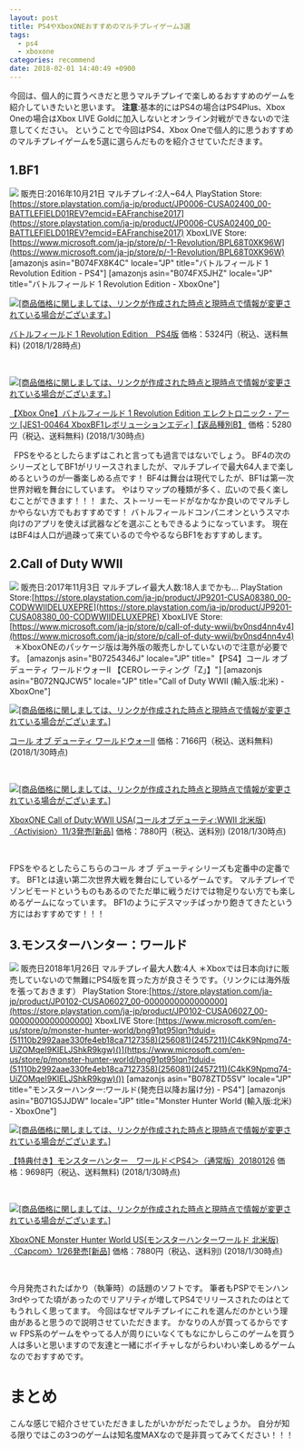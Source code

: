 ```yaml
---
layout: post
title: PS4やXboxONEおすすめのマルチプレイゲーム3選
tags:
  - ps4
  - xboxone
categories: recommend
date: 2018-02-01 14:40:49 +0900
---
```


今回は、個人的に買うべきだと思うマルチプレイで楽しめるおすすめのゲームを紹介していきたいと思います。 **注意**:基本的にはPS4の場合はPS4Plus、Xbox Oneの場合はXbox LIVE Goldに加入しないとオンライン対戦ができないので注意してください。 ということで今回はPS4、Xbox Oneで個人的に思うおすすめのマルチプレイゲームを5選に選らんだものを紹介させていただきます。

1.BF1
-----

![](../../../../images/2018/01/bf1.png) 販売日:2016年10月21日 マルチプレイ:2人~64人 PlayStation Store:[https://store.playstation.com/ja-jp/product/JP0006-CUSA02400_00-BATTLEFIELD01REV?emcid=EAFranchise2017](https://store.playstation.com/ja-jp/product/JP0006-CUSA02400_00-BATTLEFIELD01REV?emcid=EAFranchise2017) XboxLIVE Store:[https://www.microsoft.com/ja-jp/store/p/-1-Revolution/BPL68T0XK96W](https://www.microsoft.com/ja-jp/store/p/-1-Revolution/BPL68T0XK96W) \[amazonjs asin="B074FX8K4C" locale="JP" title="バトルフィールド 1 Revolution Edition - PS4"\] \[amazonjs asin="B074FX5JHZ" locale="JP" title="バトルフィールド 1 Revolution Edition - XboxOne"\]

[![[商品価格に関しましては、リンクが作成された時点と現時点で情報が変更されている場合がございます。]](https://hbb.afl.rakuten.co.jp/hgb/165de09d.e35b332a.165de09e.a983972a/?me_id=1213310&item_id=18673657&m=https%3A%2F%2Fthumbnail.image.rakuten.co.jp%2F%400_mall%2Fbook%2Fcabinet%2F2615%2F4938833022615.jpg%3F_ex%3D80x80&pc=https%3A%2F%2Fthumbnail.image.rakuten.co.jp%2F%400_mall%2Fbook%2Fcabinet%2F2615%2F4938833022615.jpg%3F_ex%3D128x128&s=128x128&t=picttext "[商品価格に関しましては、リンクが作成された時点と現時点で情報が変更されている場合がございます。]")](https://hb.afl.rakuten.co.jp/hgc/165de09d.e35b332a.165de09e.a983972a/?pc=https%3A%2F%2Fitem.rakuten.co.jp%2Fbook%2F15040214%2F&m=http%3A%2F%2Fm.rakuten.co.jp%2Fbook%2Fi%2F18673657%2F&link_type=picttext&ut=eyJwYWdlIjoiaXRlbSIsInR5cGUiOiJwaWN0dGV4dCIsInNpemUiOiIxMjh4MTI4IiwibmFtIjoxLCJuYW1wIjoiZG93biIsImNvbSI6MSwiY29tcCI6ImRvd24iLCJwcmljZSI6MSwiYm9yIjoxLCJjb2wiOjB9)

[バトルフィールド 1 Revolution Edition　PS4版](https://hb.afl.rakuten.co.jp/hgc/165de09d.e35b332a.165de09e.a983972a/?pc=https%3A%2F%2Fitem.rakuten.co.jp%2Fbook%2F15040214%2F&m=http%3A%2F%2Fm.rakuten.co.jp%2Fbook%2Fi%2F18673657%2F&link_type=picttext&ut=eyJwYWdlIjoiaXRlbSIsInR5cGUiOiJwaWN0dGV4dCIsInNpemUiOiIxMjh4MTI4IiwibmFtIjoxLCJuYW1wIjoiZG93biIsImNvbSI6MSwiY29tcCI6ImRvd24iLCJwcmljZSI6MSwiYm9yIjoxLCJjb2wiOjB9) 価格：5324円（税込、送料無料) (2018/1/28時点)

 

[![[商品価格に関しましては、リンクが作成された時点と現時点で情報が変更されている場合がございます。]](https://hbb.afl.rakuten.co.jp/hgb/165de089.8d049395.165de08a.d226f495/?me_id=1206032&item_id=11827358&m=https%3A%2F%2Fthumbnail.image.rakuten.co.jp%2F%400_mall%2Fjism%2Fcabinet%2F0687%2F4938833022622.jpg%3F_ex%3D80x80&pc=https%3A%2F%2Fthumbnail.image.rakuten.co.jp%2F%400_mall%2Fjism%2Fcabinet%2F0687%2F4938833022622.jpg%3F_ex%3D128x128&s=128x128&t=picttext "[商品価格に関しましては、リンクが作成された時点と現時点で情報が変更されている場合がございます。]")](https://hb.afl.rakuten.co.jp/hgc/165de089.8d049395.165de08a.d226f495/?pc=https%3A%2F%2Fitem.rakuten.co.jp%2Fjism%2F4938833022622-54-29723-n%2F&m=i%2F11827358%2F&link_type=picttext&ut=eyJwYWdlIjoiaXRlbSIsInR5cGUiOiJwaWN0dGV4dCIsInNpemUiOiIxMjh4MTI4IiwibmFtIjoxLCJuYW1wIjoiZG93biIsImNvbSI6MSwiY29tcCI6ImRvd24iLCJwcmljZSI6MSwiYm9yIjoxLCJjb2wiOjB9)

[【Xbox One】バトルフィールド 1 Revolution Edition エレクトロニック・アーツ \[JES1-00464 XboxBF1レボリューションエディ\]【返品種別B】](https://hb.afl.rakuten.co.jp/hgc/165de089.8d049395.165de08a.d226f495/?pc=https%3A%2F%2Fitem.rakuten.co.jp%2Fjism%2F4938833022622-54-29723-n%2F&m=i%2F11827358%2F&link_type=picttext&ut=eyJwYWdlIjoiaXRlbSIsInR5cGUiOiJwaWN0dGV4dCIsInNpemUiOiIxMjh4MTI4IiwibmFtIjoxLCJuYW1wIjoiZG93biIsImNvbSI6MSwiY29tcCI6ImRvd24iLCJwcmljZSI6MSwiYm9yIjoxLCJjb2wiOjB9) 価格：5280円（税込、送料無料) (2018/1/30時点)

 
FPSをやるとしたらまずはこれと言っても過言ではないでしょう。 BF4の次のシリーズとしてBF1がリリースされましたが、マルチプレイで最大64人まで楽しめるというのが一番楽しめる点です！ BF4は舞台は現代でしたが、BF1は第一次世界対戦を舞台にしています。 やはりマップの種類が多く、広いので長く楽しむことができます！！！ また、ストーリーモードがなかなか良いのでマルチしかやらない方でもおすすめです！ バトルフィールドコンパニオンというスマホ向けのアプリを使えば武器などを選ぶこともできるようになっています。 現在はBF4は人口が過疎って来ているので今やるならBF1をおすすめします。

2.Call of Duty WWⅡ
------------------

![](../../../../images/2018/01/Call-of-Duty-WWⅡ.png) 販売日:2017年11月3日 マルチプレイ最大人数:18人までかも... PlayStation Store:[https://store.playstation.com/ja-jp/product/JP9201-CUSA08380_00-CODWWIIDELUXEPRE](https://store.playstation.com/ja-jp/product/JP9201-CUSA08380_00-CODWWIIDELUXEPRE) XboxLIVE Store:[https://www.microsoft.com/ja-jp/store/p/call-of-duty-wwii/bv0nsd4nn4v4](https://www.microsoft.com/ja-jp/store/p/call-of-duty-wwii/bv0nsd4nn4v4)   ＊XboxONEのパッケージ版は海外版の販売しかしていないので注意が必要です。 \[amazonjs asin="B07254346J" locale="JP" title="【PS4】コール オブ デューティ ワールドウォーII 【CEROレーティング「Z」】"\] \[amazonjs asin="B072NQJCW5" locale="JP" title="Call of Duty WWII (輸入版:北米) - XboxOne"\]

[![[商品価格に関しましては、リンクが作成された時点と現時点で情報が変更されている場合がございます。]](https://hbb.afl.rakuten.co.jp/hgb/165de09d.e35b332a.165de09e.a983972a/?me_id=1213310&item_id=18582676&m=https%3A%2F%2Fthumbnail.image.rakuten.co.jp%2F%400_mall%2Fbook%2Fcabinet%2F5172%2F4948872015172.jpg%3F_ex%3D80x80&pc=https%3A%2F%2Fthumbnail.image.rakuten.co.jp%2F%400_mall%2Fbook%2Fcabinet%2F5172%2F4948872015172.jpg%3F_ex%3D128x128&s=128x128&t=picttext "[商品価格に関しましては、リンクが作成された時点と現時点で情報が変更されている場合がございます。]")](https://hb.afl.rakuten.co.jp/hgc/165de09d.e35b332a.165de09e.a983972a/?pc=https%3A%2F%2Fitem.rakuten.co.jp%2Fbook%2F14912038%2F&m=http%3A%2F%2Fm.rakuten.co.jp%2Fbook%2Fi%2F18582676%2F&link_type=picttext&ut=eyJwYWdlIjoiaXRlbSIsInR5cGUiOiJwaWN0dGV4dCIsInNpemUiOiIxMjh4MTI4IiwibmFtIjoxLCJuYW1wIjoiZG93biIsImNvbSI6MSwiY29tcCI6ImRvd24iLCJwcmljZSI6MSwiYm9yIjoxLCJjb2wiOjB9)

[コール オブ デューティ ワールドウォーII](https://hb.afl.rakuten.co.jp/hgc/165de09d.e35b332a.165de09e.a983972a/?pc=https%3A%2F%2Fitem.rakuten.co.jp%2Fbook%2F14912038%2F&m=http%3A%2F%2Fm.rakuten.co.jp%2Fbook%2Fi%2F18582676%2F&link_type=picttext&ut=eyJwYWdlIjoiaXRlbSIsInR5cGUiOiJwaWN0dGV4dCIsInNpemUiOiIxMjh4MTI4IiwibmFtIjoxLCJuYW1wIjoiZG93biIsImNvbSI6MSwiY29tcCI6ImRvd24iLCJwcmljZSI6MSwiYm9yIjoxLCJjb2wiOjB9) 価格：7166円（税込、送料無料) (2018/1/30時点)

 

[![[商品価格に関しましては、リンクが作成された時点と現時点で情報が変更されている場合がございます。]](https://hbb.afl.rakuten.co.jp/hgb/165f5ebc.e1ddef57.165f5ebd.71fdf7e8/?me_id=1322355&item_id=10000617&m=https%3A%2F%2Fthumbnail.image.rakuten.co.jp%2F%400_mall%2Fuqvo%2Fcabinet%2Fmem_item%2Fsoft%2Fusaxone%2Fimgrc0073697622.jpg%3F_ex%3D80x80&pc=https%3A%2F%2Fthumbnail.image.rakuten.co.jp%2F%400_mall%2Fuqvo%2Fcabinet%2Fmem_item%2Fsoft%2Fusaxone%2Fimgrc0073697622.jpg%3F_ex%3D128x128&s=128x128&t=picttext "[商品価格に関しましては、リンクが作成された時点と現時点で情報が変更されている場合がございます。]")](https://hb.afl.rakuten.co.jp/hgc/165f5ebc.e1ddef57.165f5ebd.71fdf7e8/?pc=https%3A%2F%2Fitem.rakuten.co.jp%2Fuqvo%2F0047875881129%2F&m=http%3A%2F%2Fm.rakuten.co.jp%2Fuqvo%2Fi%2F10000617%2F&link_type=picttext&ut=eyJwYWdlIjoiaXRlbSIsInR5cGUiOiJwaWN0dGV4dCIsInNpemUiOiIxMjh4MTI4IiwibmFtIjoxLCJuYW1wIjoiZG93biIsImNvbSI6MSwiY29tcCI6ImRvd24iLCJwcmljZSI6MSwiYm9yIjoxLCJjb2wiOjB9)

[XboxONE Call of Duty:WWII USA(コールオブデューティ:WWII 北米版)〈Activision〉11/3発売\[新品\]](https://hb.afl.rakuten.co.jp/hgc/165f5ebc.e1ddef57.165f5ebd.71fdf7e8/?pc=https%3A%2F%2Fitem.rakuten.co.jp%2Fuqvo%2F0047875881129%2F&m=http%3A%2F%2Fm.rakuten.co.jp%2Fuqvo%2Fi%2F10000617%2F&link_type=picttext&ut=eyJwYWdlIjoiaXRlbSIsInR5cGUiOiJwaWN0dGV4dCIsInNpemUiOiIxMjh4MTI4IiwibmFtIjoxLCJuYW1wIjoiZG93biIsImNvbSI6MSwiY29tcCI6ImRvd24iLCJwcmljZSI6MSwiYm9yIjoxLCJjb2wiOjB9) 価格：7880円（税込、送料別) (2018/1/30時点)

 

FPSをやるとしたらこちらのコール オブ デューティシリーズも定番中の定番です。 BF1とは違い第二次世界大戦を舞台にしているゲームです。 マルチプレイでゾンビモードというものもあるのでただ単に戦うだけでは物足りない方でも楽しめるゲームになっています。 BF1のようにデスマッチばっかり飽きてきたという方にはおすすめです！！！

3.モンスターハンター：ワールド
----------------

![](../../../../images/2018/01/MHW-ps4.png) 販売日2018年1月26日 マルチプレイ最大人数:4人 ＊Xboxでは日本向けに販売していないので無難にPS4版を買った方が良さそうです。（リンクには海外版を張っておきます） PlayStation Store:[https://store.playstation.com/ja-jp/product/JP0102-CUSA06027_00-0000000000000000](https://store.playstation.com/ja-jp/product/JP0102-CUSA06027_00-0000000000000000) XboxLIVE Store:[https://www.microsoft.com/en-us/store/p/monster-hunter-world/bng91pt95lqn?tduid=(51110b2992aae330fe4eb18ca7127358)(256081)(2457211)(C4kK9Npmq74-UiZOMqeI9KlELJShkR9kgw)()](https://www.microsoft.com/en-us/store/p/monster-hunter-world/bng91pt95lqn?tduid=(51110b2992aae330fe4eb18ca7127358)(256081)(2457211)(C4kK9Npmq74-UiZOMqeI9KlELJShkR9kgw)()) \[amazonjs asin="B078ZTD5SV" locale="JP" title="モンスターハンター:ワールド(発売日以降お届け分) - PS4"\] \[amazonjs asin="B071G5JJDW" locale="JP" title="Monster Hunter World (輸入版:北米) - XboxOne"\]

[![[商品価格に関しましては、リンクが作成された時点と現時点で情報が変更されている場合がございます。]](https://hbb.afl.rakuten.co.jp/hgb/165f606c.4b81aeda.165f606d.e433eb2b/?me_id=1297729&item_id=10209378&m=https%3A%2F%2Fthumbnail.image.rakuten.co.jp%2F%400_mall%2Fwondergoo%2Fcabinet%2Fgame6%2F4976219091275.jpg%3F_ex%3D80x80&pc=https%3A%2F%2Fthumbnail.image.rakuten.co.jp%2F%400_mall%2Fwondergoo%2Fcabinet%2Fgame6%2F4976219091275.jpg%3F_ex%3D128x128&s=128x128&t=picttext "[商品価格に関しましては、リンクが作成された時点と現時点で情報が変更されている場合がございます。]")](https://hb.afl.rakuten.co.jp/hgc/165f606c.4b81aeda.165f606d.e433eb2b/?pc=https%3A%2F%2Fitem.rakuten.co.jp%2Fwondergoo%2Fn976219091275%2F&m=http%3A%2F%2Fm.rakuten.co.jp%2Fwondergoo%2Fi%2F10209378%2F&link_type=picttext&ut=eyJwYWdlIjoiaXRlbSIsInR5cGUiOiJwaWN0dGV4dCIsInNpemUiOiIxMjh4MTI4IiwibmFtIjoxLCJuYW1wIjoiZG93biIsImNvbSI6MSwiY29tcCI6ImRvd24iLCJwcmljZSI6MSwiYm9yIjoxLCJjb2wiOjB9)

[【特典付き】モンスターハンター　ワールド＜PS4＞（通常版）20180126](https://hb.afl.rakuten.co.jp/hgc/165f606c.4b81aeda.165f606d.e433eb2b/?pc=https%3A%2F%2Fitem.rakuten.co.jp%2Fwondergoo%2Fn976219091275%2F&m=http%3A%2F%2Fm.rakuten.co.jp%2Fwondergoo%2Fi%2F10209378%2F&link_type=picttext&ut=eyJwYWdlIjoiaXRlbSIsInR5cGUiOiJwaWN0dGV4dCIsInNpemUiOiIxMjh4MTI4IiwibmFtIjoxLCJuYW1wIjoiZG93biIsImNvbSI6MSwiY29tcCI6ImRvd24iLCJwcmljZSI6MSwiYm9yIjoxLCJjb2wiOjB9) 価格：9698円（税込、送料無料) (2018/1/30時点)

 

[![[商品価格に関しましては、リンクが作成された時点と現時点で情報が変更されている場合がございます。]](https://hbb.afl.rakuten.co.jp/hgb/165f5ebc.e1ddef57.165f5ebd.71fdf7e8/?me_id=1322355&item_id=10000654&m=https%3A%2F%2Fthumbnail.image.rakuten.co.jp%2F%400_mall%2Fuqvo%2Fcabinet%2Fmem_item%2Fsoft%2Fusaxone%2Fimgrc0073996648.jpg%3F_ex%3D80x80&pc=https%3A%2F%2Fthumbnail.image.rakuten.co.jp%2F%400_mall%2Fuqvo%2Fcabinet%2Fmem_item%2Fsoft%2Fusaxone%2Fimgrc0073996648.jpg%3F_ex%3D128x128&s=128x128&t=picttext "[商品価格に関しましては、リンクが作成された時点と現時点で情報が変更されている場合がございます。]")](https://hb.afl.rakuten.co.jp/hgc/165f5ebc.e1ddef57.165f5ebd.71fdf7e8/?pc=https%3A%2F%2Fitem.rakuten.co.jp%2Fuqvo%2F0013388550289%2F&m=http%3A%2F%2Fm.rakuten.co.jp%2Fuqvo%2Fi%2F10000654%2F&link_type=picttext&ut=eyJwYWdlIjoiaXRlbSIsInR5cGUiOiJwaWN0dGV4dCIsInNpemUiOiIxMjh4MTI4IiwibmFtIjoxLCJuYW1wIjoiZG93biIsImNvbSI6MSwiY29tcCI6ImRvd24iLCJwcmljZSI6MSwiYm9yIjoxLCJjb2wiOjB9)

[XboxONE Monster Hunter World US(モンスターハンターワールド 北米版)〈Capcom〉1/26発売\[新品\]](https://hb.afl.rakuten.co.jp/hgc/165f5ebc.e1ddef57.165f5ebd.71fdf7e8/?pc=https%3A%2F%2Fitem.rakuten.co.jp%2Fuqvo%2F0013388550289%2F&m=http%3A%2F%2Fm.rakuten.co.jp%2Fuqvo%2Fi%2F10000654%2F&link_type=picttext&ut=eyJwYWdlIjoiaXRlbSIsInR5cGUiOiJwaWN0dGV4dCIsInNpemUiOiIxMjh4MTI4IiwibmFtIjoxLCJuYW1wIjoiZG93biIsImNvbSI6MSwiY29tcCI6ImRvd24iLCJwcmljZSI6MSwiYm9yIjoxLCJjb2wiOjB9) 価格：7880円（税込、送料別) (2018/1/30時点)

 

今月発売されたばかり（執筆時）の話題のソフトです。 筆者もPSPでモンハン3rdやってた頃があったのでリアリティが増してPS4でリリースされたのはとてもうれしく思ってます。 今回はなぜマルチプレイにこれを選んだのかという理由があると思うので説明させていただきます。 かなりの人が買ってるからですｗ FPS系のゲームをやってる人が周りにいなくてもなにかしらこのゲームを買う人は多いと思いますので友達と一緒にボイチャしながらわいわい楽しめるゲームなのでおすすめです。

まとめ
===

こんな感じで紹介させていただきましたがいかがだったでしょうか。 自分が知る限りではこの3つのゲームは知名度MAXなので是非買ってみてください！！！